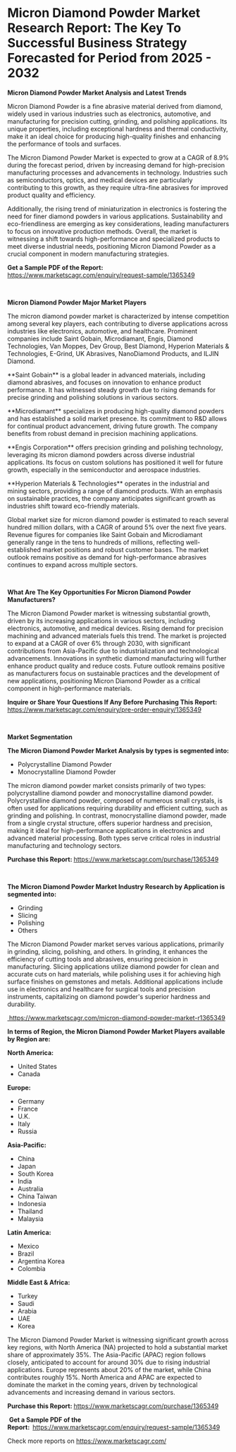 <p><h1>Micron Diamond Powder Market Research Report: The Key To Successful Business Strategy Forecasted for Period from 2025 - 2032</h1></p><p><strong>Micron Diamond Powder Market Analysis and Latest Trends</strong></p>
<p><p>Micron Diamond Powder is a fine abrasive material derived from diamond, widely used in various industries such as electronics, automotive, and manufacturing for precision cutting, grinding, and polishing applications. Its unique properties, including exceptional hardness and thermal conductivity, make it an ideal choice for producing high-quality finishes and enhancing the performance of tools and surfaces.</p><p>The Micron Diamond Powder Market is expected to grow at a CAGR of 8.9% during the forecast period, driven by increasing demand for high-precision manufacturing processes and advancements in technology. Industries such as semiconductors, optics, and medical devices are particularly contributing to this growth, as they require ultra-fine abrasives for improved product quality and efficiency.</p><p>Additionally, the rising trend of miniaturization in electronics is fostering the need for finer diamond powders in various applications. Sustainability and eco-friendliness are emerging as key considerations, leading manufacturers to focus on innovative production methods. Overall, the market is witnessing a shift towards high-performance and specialized products to meet diverse industrial needs, positioning Micron Diamond Powder as a crucial component in modern manufacturing strategies.</p></p>
<p><strong>Get a Sample PDF of the Report:&nbsp;</strong> <a href="https://www.marketscagr.com/enquiry/request-sample/1365349?utm_campaign=3117&utm_medium=2&utm_source=Github&utm_content=ia&utm_term=22032025&utm_id=micron-diamond-powder">https://www.marketscagr.com/enquiry/request-sample/1365349</a></p>
<p>&nbsp;</p>
<p><strong>Micron Diamond Powder Major Market Players</strong></p>
<p><p>The micron diamond powder market is characterized by intense competition among several key players, each contributing to diverse applications across industries like electronics, automotive, and healthcare. Prominent companies include Saint Gobain, Microdiamant, Engis, Diamond Technologies, Van Moppes, Dev Group, Best Diamond, Hyperion Materials & Technologies, E-Grind, UK Abrasives, NanoDiamond Products, and ILJIN Diamond.</p><p>**Saint Gobain** is a global leader in advanced materials, including diamond abrasives, and focuses on innovation to enhance product performance. It has witnessed steady growth due to rising demands for precise grinding and polishing solutions in various sectors. </p><p>**Microdiamant** specializes in producing high-quality diamond powders and has established a solid market presence. Its commitment to R&D allows for continual product advancement, driving future growth. The company benefits from robust demand in precision machining applications.</p><p>**Engis Corporation** offers precision grinding and polishing technology, leveraging its micron diamond powders across diverse industrial applications. Its focus on custom solutions has positioned it well for future growth, especially in the semiconductor and aerospace industries.</p><p>**Hyperion Materials & Technologies** operates in the industrial and mining sectors, providing a range of diamond products. With an emphasis on sustainable practices, the company anticipates significant growth as industries shift toward eco-friendly materials.</p><p>Global market size for micron diamond powder is estimated to reach several hundred million dollars, with a CAGR of around 5% over the next five years. Revenue figures for companies like Saint Gobain and Microdiamant generally range in the tens to hundreds of millions, reflecting well-established market positions and robust customer bases. The market outlook remains positive as demand for high-performance abrasives continues to expand across multiple sectors.</p></p>
<p>&nbsp;</p>
<p><strong>What Are The Key Opportunities For Micron Diamond Powder Manufacturers?</strong></p>
<p><p>The Micron Diamond Powder market is witnessing substantial growth, driven by its increasing applications in various sectors, including electronics, automotive, and medical devices. Rising demand for precision machining and advanced materials fuels this trend. The market is projected to expand at a CAGR of over 6% through 2030, with significant contributions from Asia-Pacific due to industrialization and technological advancements. Innovations in synthetic diamond manufacturing will further enhance product quality and reduce costs. Future outlook remains positive as manufacturers focus on sustainable practices and the development of new applications, positioning Micron Diamond Powder as a critical component in high-performance materials.</p></p>
<p><strong>Inquire or Share Your Questions If Any Before Purchasing This Report:</strong> <a href="https://www.marketscagr.com/enquiry/pre-order-enquiry/1365349?utm_campaign=3117&utm_medium=2&utm_source=Github&utm_content=ia&utm_term=22032025&utm_id=micron-diamond-powder">https://www.marketscagr.com/enquiry/pre-order-enquiry/1365349</a></p>
<p>&nbsp;</p>
<p><strong>Market Segmentation</strong></p>
<p><strong>The Micron Diamond Powder Market Analysis by types is segmented into:</strong></p>
<p><ul><li>Polycrystalline Diamond Powder</li><li>Monocrystalline Diamond Powder</li></ul></p>
<p><p>The micron diamond powder market consists primarily of two types: polycrystalline diamond powder and monocrystalline diamond powder. Polycrystalline diamond powder, composed of numerous small crystals, is often used for applications requiring durability and efficient cutting, such as grinding and polishing. In contrast, monocrystalline diamond powder, made from a single crystal structure, offers superior hardness and precision, making it ideal for high-performance applications in electronics and advanced material processing. Both types serve critical roles in industrial manufacturing and technology sectors.</p></p>
<p><strong>Purchase this Report:&nbsp;</strong><a href="https://www.marketscagr.com/purchase/1365349?utm_campaign=3117&utm_medium=2&utm_source=Github&utm_content=ia&utm_term=22032025&utm_id=micron-diamond-powder">https://www.marketscagr.com/purchase/1365349</a></p>
<p>&nbsp;</p>
<p><strong>The Micron Diamond Powder Market Industry Research by Application is segmented into:</strong></p>
<p><ul><li>Grinding</li><li>Slicing</li><li>Polishing</li><li>Others</li></ul></p>
<p><p>The Micron Diamond Powder market serves various applications, primarily in grinding, slicing, polishing, and others. In grinding, it enhances the efficiency of cutting tools and abrasives, ensuring precision in manufacturing. Slicing applications utilize diamond powder for clean and accurate cuts on hard materials, while polishing uses it for achieving high surface finishes on gemstones and metals. Additional applications include use in electronics and healthcare for surgical tools and precision instruments, capitalizing on diamond powder's superior hardness and durability.</p></p>
<p><a href="https://www.marketscagr.com/micron-diamond-powder-market-r1365349?utm_campaign=3117&utm_medium=2&utm_source=Github&utm_content=ia&utm_term=22032025&utm_id=micron-diamond-powder">&nbsp;https://www.marketscagr.com/micron-diamond-powder-market-r1365349</a></p>
<p><strong>In terms of Region, the Micron Diamond Powder Market Players available by Region are:</strong></p>
<p>
    <p> <strong> North America: </strong>
        <ul>
            <li>United States</li>
            <li>Canada</li>
        </ul>
        </p> 
    <p> <strong> Europe: </strong>
        <ul>
            <li>Germany</li>
            <li>France</li>
            <li>U.K.</li>
            <li>Italy</li>
            <li>Russia</li>
        </ul>
        </p> 
    <p> <strong> Asia-Pacific: </strong>
        <ul>
            <li>China</li>
            <li>Japan</li>
            <li>South Korea</li>
            <li>India</li>
            <li>Australia</li>
            <li>China Taiwan</li>
            <li>Indonesia</li>
            <li>Thailand</li>
            <li>Malaysia</li>
        </ul>
        </p> 
    <p> <strong> Latin America: </strong>
        <ul>
            <li>Mexico</li>
            <li>Brazil</li>
            <li>Argentina Korea</li>
            <li>Colombia</li>
        </ul>
        </p> 
    <p> <strong> Middle East & Africa: </strong>
        <ul>
            <li>Turkey</li>
            <li>Saudi</li>
            <li>Arabia</li>
            <li>UAE</li>
            <li>Korea</li>
        </ul>
    </p>
    </p>
<p><p>The Micron Diamond Powder Market is witnessing significant growth across key regions, with North America (NA) projected to hold a substantial market share of approximately 35%. The Asia-Pacific (APAC) region follows closely, anticipated to account for around 30% due to rising industrial applications. Europe represents about 20% of the market, while China contributes roughly 15%. North America and APAC are expected to dominate the market in the coming years, driven by technological advancements and increasing demand in various sectors.</p></p>
<p><strong>Purchase this Report: </strong><a href="https://www.marketscagr.com/purchase/1365349?utm_campaign=3117&utm_medium=2&utm_source=Github&utm_content=ia&utm_term=22032025&utm_id=micron-diamond-powder">https://www.marketscagr.com/purchase/1365349</a></p>
<p>&nbsp;<strong>Get a Sample PDF of the Report:&nbsp;&nbsp;</strong><a href="https://www.marketscagr.com/enquiry/request-sample/1365349?utm_campaign=3117&utm_medium=2&utm_source=Github&utm_content=ia&utm_term=22032025&utm_id=micron-diamond-powder">https://www.marketscagr.com/enquiry/request-sample/1365349</a></p>
<p><strong></strong></p>
<p>Check more reports on <a href="https://www.marketscagr.com/?utm_campaign=3117&utm_medium=2&utm_source=Github&utm_content=ia&utm_term=22032025&utm_id=micron-diamond-powder">https://www.marketscagr.com/</a></p>